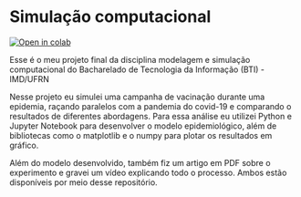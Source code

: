# Simulação computacional
[![Open in colab](https://colab.research.google.com/assets/colab-badge.svg)](https://colab.research.google.com/github/FilipeFCampos/Simulacao-computacional/blob/main/modelo_epidemologico.ipynb)

Esse é o meu projeto final da disciplina modelagem e simulação computacional do Bacharelado de Tecnologia da Informação (BTI) - IMD/UFRN

Nesse projeto eu simulei uma campanha de vacinação durante uma epidemia, raçando paralelos com a pandemia do covid-19 e comparando o resultados de diferentes abordagens. Para essa análise eu utilizei Python e Jupyter Notebook para desenvolver o modelo epidemiológico, além de bibliotecas como o matplotlib e o numpy para plotar os resultados em gráfico.

Além do modelo desenvolvido, também fiz um artigo em PDF sobre o experimento e gravei um vídeo explicando todo o processo. Ambos estão disponíveis por meio desse repositório.


